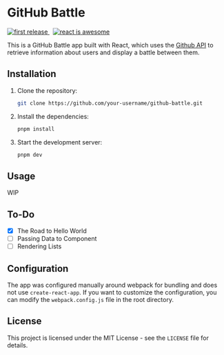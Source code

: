 # GitHub Battle

<a href="">
  <img alt="first release" src="https://img.shields.io/badge/release-v1.0-brightgreen.svg" />
</a>
&nbsp
<a href="">
  <img alt="react is awesome" src="https://img.shields.io/badge/React-is%20dope%20%E2%AD%90-00D8FF.svg" />
</a>

This is a GitHub Battle app built with React, which uses the [Github API](https://developer.github.com/v3/) to retrieve information about users and display a battle between them.

## Installation

1. Clone the repository:

   ```zsh
   git clone https://github.com/your-username/github-battle.git
   ```

2. Install the dependencies:
   ```zsh
   pnpm install
   ```
3. Start the development server:
   ```zsh
   pnpm dev
   ```

## Usage

WIP

## To-Do

- [x] The Road to Hello World
- [ ] Passing Data to Component
- [ ] Rendering Lists

## Configuration

The app was configured manually around webpack for bundling and does not use `create-react-app`. If you want to customize the configuration, you can modify the `webpack.config.js` file in the root directory.

## License

This project is licensed under the MIT License - see the `LICENSE` file for details.
